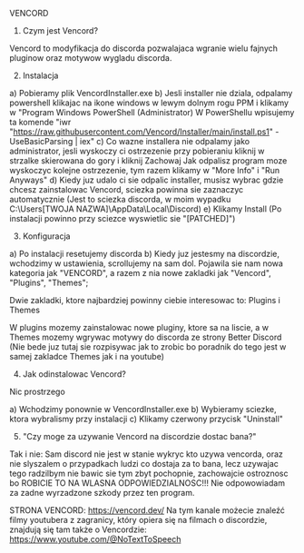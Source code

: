 VENCORD

1. Czym jest Vencord?

Vencord to modyfikacja do discorda pozwalajaca wgranie wielu fajnych pluginow oraz motywow wygladu discorda. 

2. Instalacja

a) Pobieramy plik VencordInstaller.exe
b) Jesli installer nie dziala, odpalamy powershell klikajac na ikone windows w lewym dolnym rogu PPM i klikamy w "Program Windows PowerShell (Administrator)
W PowerShellu wpisujemy ta komende "iwr "https://raw.githubusercontent.com/Vencord/Installer/main/install.ps1" -UseBasicParsing | iex"
c) Co wazne installera nie odpalamy jako administrator, jesli wyskoczy ci ostrzezenie przy pobieraniu kliknij w strzalke skierowana do gory i kliknij Zachowaj
Jak odpalisz program moze wyskoczyc kolejne ostrzezenie, tym razem klikamy w "More Info" i "Run Anyways"
d) Kiedy juz udalo ci sie odpalic installer, musisz wybrac gdzie chcesz zainstalowac Vencord, sciezka powinna sie zaznaczyc automatycznie (Jest to sciezka discorda, w moim wypadku C:\Users\[TWOJA NAZWA]\AppData\Local\Discord)
e) Klikamy Install (Po instalacji powinno przy sciezce wyswietlic sie "[PATCHED]")  

3. Konfiguracja

a) Po instalacji resetujemy discorda
b) Kiedy juz jestesmy na discordzie, wchodzimy w ustawienia, scrollujemy na sam dol. Pojawila sie nam nowa kategoria jak "VENCORD", a razem z nia nowe zakladki jak "Vencord", "Plugins", "Themes";

Dwie zakladki, ktore najbardziej powinny ciebie interesowac to: Plugins i Themes

W plugins mozemy zainstalowac nowe pluginy, ktore sa na liscie, a w Themes mozemy wgrywac motywy do discorda ze strony Better Discord (Nie bede juz tutaj sie rozpisywac jak to zrobic bo poradnik do tego jest w samej zakladce Themes jak i na youtube)

4. Jak odinstalowac Vencord?

Nic prostrzego 

a) Wchodzimy ponownie w VencordInstaller.exe
b) Wybieramy sciezke, ktora wybralismy przy instalacji 
c) Klikamy czerwony przycisk "Uninstall"


5. "Czy moge za uzywanie Vencord na discordzie dostac bana?"

Tak i nie: Sam discord nie jest w stanie wykryc kto uzywa vencorda, oraz nie slyszalem o przypadkach ludzi co dostaja za to bana, lecz uzywajac tego radzilbym nie bawic sie tym zbyt pochopnie, zachowajcie ostroznosc bo ROBICIE TO NA WLASNA ODPOWIEDZIALNOSC!!! Nie odpowowiadam za zadne wyrzadzone szkody przez ten program.  

STRONA VENCORD: https://vencord.dev/
Na tym kanale możecie znaleźć filmy youtubera z zagranicy, który opiera się na filmach o discordzie, znajdują się tam także o Vencordzie: https://www.youtube.com/@NoTextToSpeech

